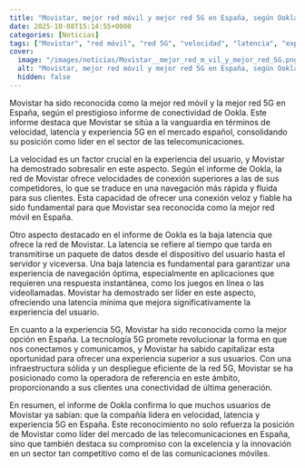 ```yaml
---
title: "Movistar, mejor red móvil y mejor red 5G en España, según Ookla"
date: 2025-10-08T15:14:55+0000
categories: [Noticias]
tags: ["Movistar", "red móvil", "red 5G", "velocidad", "latencia", "experiencia 5G", "telecomunicaciones."]
cover:
  image: "/images/noticias/Movistar__mejor_red_m_vil_y_mejor_red_5G.png"
  alt: "Movistar, mejor red móvil y mejor red 5G en España, según Ookla"
  hidden: false
---
```


Movistar ha sido reconocida como la mejor red móvil y la mejor red 5G en España, según el prestigioso informe de conectividad de Ookla. Este informe destaca que Movistar se sitúa a la vanguardia en términos de velocidad, latencia y experiencia 5G en el mercado español, consolidando su posición como líder en el sector de las telecomunicaciones.

La velocidad es un factor crucial en la experiencia del usuario, y Movistar ha demostrado sobresalir en este aspecto. Según el informe de Ookla, la red de Movistar ofrece velocidades de conexión superiores a las de sus competidores, lo que se traduce en una navegación más rápida y fluida para sus clientes. Esta capacidad de ofrecer una conexión veloz y fiable ha sido fundamental para que Movistar sea reconocida como la mejor red móvil en España.

Otro aspecto destacado en el informe de Ookla es la baja latencia que ofrece la red de Movistar. La latencia se refiere al tiempo que tarda en transmitirse un paquete de datos desde el dispositivo del usuario hasta el servidor y viceversa. Una baja latencia es fundamental para garantizar una experiencia de navegación óptima, especialmente en aplicaciones que requieren una respuesta instantánea, como los juegos en línea o las videollamadas. Movistar ha demostrado ser líder en este aspecto, ofreciendo una latencia mínima que mejora significativamente la experiencia del usuario.

En cuanto a la experiencia 5G, Movistar ha sido reconocida como la mejor opción en España. La tecnología 5G promete revolucionar la forma en que nos conectamos y comunicamos, y Movistar ha sabido capitalizar esta oportunidad para ofrecer una experiencia superior a sus usuarios. Con una infraestructura sólida y un despliegue eficiente de la red 5G, Movistar se ha posicionado como la operadora de referencia en este ámbito, proporcionando a sus clientes una conectividad de última generación.

En resumen, el informe de Ookla confirma lo que muchos usuarios de Movistar ya sabían: que la compañía lidera en velocidad, latencia y experiencia 5G en España. Este reconocimiento no solo refuerza la posición de Movistar como líder del mercado de las telecomunicaciones en España, sino que también destaca su compromiso con la excelencia y la innovación en un sector tan competitivo como el de las comunicaciones móviles.
